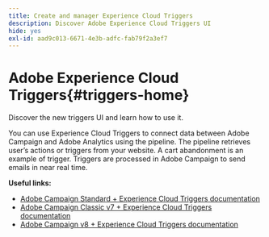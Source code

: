 ```yaml
---
title: Create and manager Experience Cloud Triggers
description: Discover Adobe Experience Cloud Triggers UI
hide: yes
exl-id: aad9c013-6671-4e3b-adfc-fab79f2a3ef7
---
```

# Adobe Experience Cloud Triggers{#triggers-home}

Discover the new triggers UI and learn how to use it.

You can use Experience Cloud Triggers to connect data between Adobe Campaign and Adobe Analytics using the pipeline. The pipeline retrieves user’s actions or triggers from your website. A cart abandonment is an example of trigger. Triggers are processed in Adobe Campaign to send emails in near real time.


**Useful links:**

* [Adobe Campaign Standard + Experience Cloud Triggers documentation](https://experienceleague.adobe.com/docs/campaign-standard/using/integrating-with-adobe-cloud/working-with-campaign-and-triggers/about-adobe-experience-cloud-triggers.html)
* [Adobe Campaign Classic v7 + Experience Cloud Triggers documentation](https://experienceleague.adobe.com/docs/campaign-classic/using/integrating-with-adobe-experience-cloud/experience-triggers/about-triggers.html)
* [Adobe Campaign v8 + Experience Cloud Triggers documentation](https://experienceleague.adobe.com/docs/campaign/campaign-v8/connect/ac-triggers.html)

